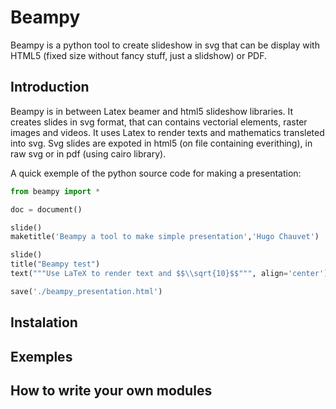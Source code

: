 # Beampy

Beampy is a python tool to create slideshow in svg that can be display with HTML5 (fixed size without fancy stuff, just a slidshow) or PDF.

## Introduction

Beampy is in between Latex beamer and html5 slideshow libraries. It creates slides in svg format, that can contains vectorial elements, raster images and videos. It uses Latex to render texts and mathematics transleted into svg. Svg slides are expoted in html5 (on file containing everithing), in raw svg or in pdf (using cairo library).

A quick exemple of the python source code for making a presentation:
```python
from beampy import *

doc = document()

slide()
maketitle('Beampy a tool to make simple presentation','Hugo Chauvet')

slide()
title("Beampy test")
text("""Use LaTeX to render text and $$\\sqrt{10}$$""", align='center')

save('./beampy_presentation.html')
```

## Instalation

## Exemples

## How to write your own modules


